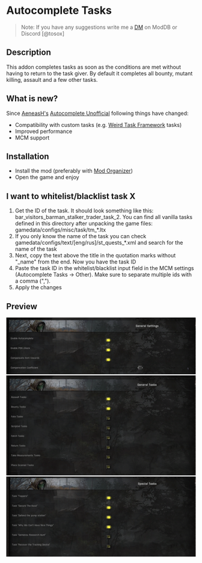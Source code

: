 # Autocomplete Tasks

> Note: If you have any suggestions write me a [DM](https://www.moddb.com/messages/compose?to=Tosox) on ModDB or Discord [@tosox]

## Description

This addon completes tasks as soon as the conditions are met without having to return to the task giver. By default it completes all bounty, mutant killing, assault and a few other tasks.

## What is new?

Since [AeneasH's](https://www.moddb.com/members/aeneash) [Autocomplete Unofficial](https://www.moddb.com/mods/stalker-anomaly/addons/autocomplete-unofficial-1-5-1) following things have changed:
* Compatibility with custom tasks (e.g. [Weird Task Framework](https://www.moddb.com/mods/stalker-anomaly/addons/weird-tasks-framework) tasks)
* Improved performance
* MCM support

## Installation

* Install the mod (preferably with [Mod Organizer](https://github.com/ModOrganizer2/modorganizer/releases/))
* Open the game and enjoy

## I want to whitelist/blacklist task X
1. Get the ID of the task. It should look something like this: bar_visitors_barman_stalker_trader_task_2. You can find all vanilla tasks defined in this directory after unpacking the game files: gamedata/configs/misc/task/tm_\*.ltx
2. If you only know the name of the task you can check gamedata/configs/text/[eng/rus]/st_quests_\*.xml and search for the name of the task
3. Next, copy the text above the title in the quotation marks without "_name" from the end. Now you have the task ID
4. Paste the task ID in the whitelist/blacklist input field in the MCM settings (Autocomplete Tasks -> Other).  Make sure to separate multiple ids with a comma (",").
5. Apply the changes

## Preview

<img src="readme-res/general.png" alt="general" width="519" />

<img src="readme-res/general_tasks.png" alt="general_tasks" width="526" />

<img src="readme-res/special_tasks.png" alt="special_tasks" width="530" />
